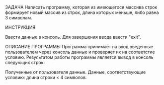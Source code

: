 ЗАДАЧА
Написать программу, которая из имеющегося массива строк формирует новый массив из строк, длина которых меньше, либо равна 3 символам.

ИНСТРУКЦИЯ

Ввести данные в консоль.
Для завершения ввода ввести "exit".


ОПИСАНИЕ ПРОГРАММЫ
Программа принимает на вход введенные пользователем через консоль данные и проверяет их на соответстие условию. Результатом работы программы является вывод в консоль следующих строк:

Полученные от пользователя данные.
Данные, соответствующие условию: длина строки < 4 символов.
